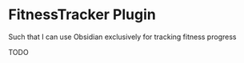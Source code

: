 # FitnessTracker Plugin
Such that I can use Obsidian exclusively for tracking fitness progress

TODO